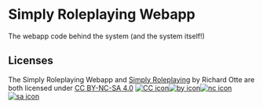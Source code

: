 # Simply Roleplaying Webapp
The webapp code behind the system (and the system itself!)

## Licenses

The Simply Roleplaying Webapp and [Simply Roleplaying](http://simplyroleplaying.com/) by Richard Otte are both licensed under [CC BY-NC-SA 4.0](https://creativecommons.org/licenses/by-nc-sa/4.0/?ref=chooser-v1) [![CC icon](https://chooser-beta.creativecommons.org/img/cc.7a093a7d.svg)![by icon](https://chooser-beta.creativecommons.org/img/by.f6aa22c4.svg)![nc icon](https://chooser-beta.creativecommons.org/img/nc.8c3b7ea6.svg)![sa icon](https://chooser-beta.creativecommons.org/img/sa.67ddd908.svg)](https://creativecommons.org/licenses/by-nc-sa/4.0/?ref=chooser-v1)